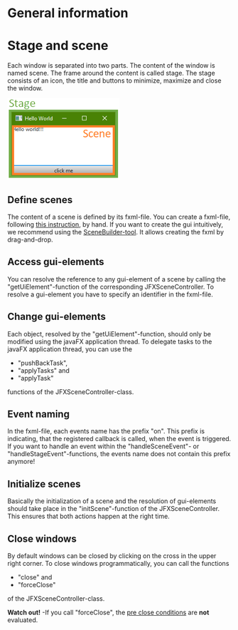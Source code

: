 # General information
# Stage and scene
Each window is separated into two parts. The content of the window is named scene. The frame around the content is called stage. The stage consists of an icon, the title and buttons to minimize, maximize and close the window.

![The difference beween a stage and a scene.](SceneAndStage.png)

## Define scenes
The content of a scene is defined by its fxml-file. You can create a fxml-file, following [this instruction](https://docs.oracle.com/javafx/2/get_started/fxml_tutorial.htm), by hand. If you want to create the gui intuitively, we recommend using the [SceneBuilder-tool](https://gluonhq.com/products/scene-builder/). It allows creating the fxml by drag-and-drop.

## Access gui-elements
You can resolve the reference to any gui-element of a scene by calling the "getUiElement"-function of the corresponding JFXSceneController. To resolve a gui-element you have to specify an identifier in the fxml-file.

## Change gui-elements
Each object, resolved by the "getUiElement"-function, should only be modified using the javaFX application thread. To delegate tasks to the javaFX
application thread, you can use the

- "pushBackTask",
- "applyTasks" and
- "applyTask"

functions of the JFXSceneController-class.

## Event naming
In the fxml-file, each events name has the prefix "on". This prefix is indicating, that the registered callback is called, when the event is triggered. If you want to handle an event within the "handleSceneEvent"- or "handleStageEvent"-functions, the events name does not contain this prefix anymore!  

## Initialize scenes
Basically the initialization of a scene and the resolution of gui-elements should take place in the "initScene"-function of the JFXSceneController. This ensures that both actions happen at the right time.

## Close windows

By default windows can be closed by clicking on the cross in the upper right corner. To close windows programmatically, you can call the functions

- "close" and
- "forceClose"

of the JFXSceneController-class.

<b>Watch out!</b> -If you call "forceClose", the [pre close conditions](../PreCloseCheck/PreCloseCheck.md) are <b>not</b> evaluated.
